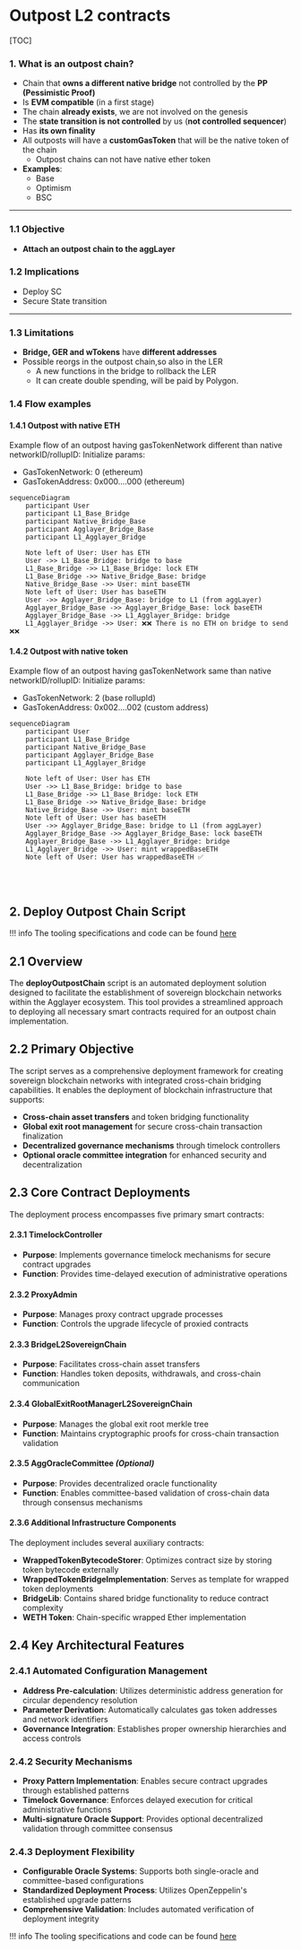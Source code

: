 # Outpost L2 contracts
[TOC]

### 1. What is an outpost chain?

- Chain that **owns a different native bridge** not controlled by the **PP (Pessimistic Proof)**
- Is **EVM compatible** (in a first stage)
- The chain **already exists**, we are not involved on the genesis
- The **state transition is not controlled** by us (**not controlled sequencer**)
- Has **its own finality**
- All outposts will have a **customGasToken** that will be the native token of the chain
    - Outpost chains can not have native ether token
- **Examples**:
  - Base
  - Optimism
  - BSC

---

### 1.1 Objective

- **Attach an outpost chain to the aggLayer**


### 1.2 Implications
- Deploy SC
- Secure State transition

---

### 1.3 Limitations

- **Bridge, GER and wTokens** have **different addresses**
- Possible reorgs in the outpost chain,so also in the LER
    - A new functions in the bridge to rollback the LER
    - It can create double spending, will be paid by Polygon.

### 1.4 Flow examples
#### 1.4.1 Outpost with native ETH
Example flow of an outpost having gasTokenNetwork different than native networkID/rollupID:
Initialize params:
- GasTokenNetwork: 0 (ethereum)
- GasTokenAddress: 0x000....000 (ethereum)
```mermaid
sequenceDiagram
    participant User
    participant L1_Base_Bridge
    participant Native_Bridge_Base
    participant Agglayer_Bridge_Base
    participant L1_Agglayer_Bridge

    Note left of User: User has ETH
    User ->> L1_Base_Bridge: bridge to base
    L1_Base_Bridge ->> L1_Base_Bridge: lock ETH
    L1_Base_Bridge ->> Native_Bridge_Base: bridge
    Native_Bridge_Base ->> User: mint baseETH
    Note left of User: User has baseETH
    User ->> Agglayer_Bridge_Base: bridge to L1 (from aggLayer)
    Agglayer_Bridge_Base ->> Agglayer_Bridge_Base: lock baseETH
    Agglayer_Bridge_Base ->> L1_Agglayer_Bridge: bridge
    L1_Agglayer_Bridge ->> User: ❌❌ There is no ETH on bridge to send ❌❌
```

#### 1.4.2 Outpost with native token
Example flow of an outpost having gasTokenNetwork same than native networkID/rollupID:
Initialize params:
- GasTokenNetwork: 2 (base rollupId)
- GasTokenAddress: 0x002....002 (custom address)
```mermaid
sequenceDiagram
    participant User
    participant L1_Base_Bridge
    participant Native_Bridge_Base
    participant Agglayer_Bridge_Base
    participant L1_Agglayer_Bridge

    Note left of User: User has ETH
    User ->> L1_Base_Bridge: bridge to base
    L1_Base_Bridge ->> L1_Base_Bridge: lock ETH
    L1_Base_Bridge ->> Native_Bridge_Base: bridge
    Native_Bridge_Base ->> User: mint baseETH
    Note left of User: User has baseETH
    User ->> Agglayer_Bridge_Base: bridge to L1 (from aggLayer)
    Agglayer_Bridge_Base ->> Agglayer_Bridge_Base: lock baseETH
    Agglayer_Bridge_Base ->> L1_Agglayer_Bridge: bridge
    L1_Agglayer_Bridge ->> User: mint wrappedBaseETH
    Note left of User: User has wrappedBaseETH ✅
```

<br>
<br>

## 2. Deploy Outpost Chain Script

!!! info
    The tooling specifications and code can be found [here](https://github.com/agglayer/agglayer-contracts/blob/v12.1.0-rc.2/tools/deployOutpostChain/README.md)

## 2.1 Overview

The **deployOutpostChain** script is an automated deployment solution designed to facilitate the establishment of sovereign blockchain networks within the Agglayer ecosystem. This tool provides a streamlined approach to deploying all necessary smart contracts required for an outpost chain implementation.

## 2.2 Primary Objective

The script serves as a comprehensive deployment framework for creating sovereign blockchain networks with integrated cross-chain bridging capabilities. It enables the deployment of blockchain infrastructure that supports:

- **Cross-chain asset transfers** and token bridging functionality
- **Global exit root management** for secure cross-chain transaction finalization
- **Decentralized governance mechanisms** through timelock controllers
- **Optional oracle committee integration** for enhanced security and decentralization

## 2.3 Core Contract Deployments

The deployment process encompasses five primary smart contracts:

#### 2.3.1 TimelockController
- **Purpose**: Implements governance timelock mechanisms for secure contract upgrades
- **Function**: Provides time-delayed execution of administrative operations

#### 2.3.2 ProxyAdmin
- **Purpose**: Manages proxy contract upgrade processes
- **Function**: Controls the upgrade lifecycle of proxied contracts

#### 2.3.3 BridgeL2SovereignChain
- **Purpose**: Facilitates cross-chain asset transfers
- **Function**: Handles token deposits, withdrawals, and cross-chain communication

#### 2.3.4 GlobalExitRootManagerL2SovereignChain
- **Purpose**: Manages the global exit root merkle tree
- **Function**: Maintains cryptographic proofs for cross-chain transaction validation

#### 2.3.5 AggOracleCommittee *(Optional)*
- **Purpose**: Provides decentralized oracle functionality
- **Function**: Enables committee-based validation of cross-chain data through consensus mechanisms

#### 2.3.6 Additional Infrastructure Components

The deployment includes several auxiliary contracts:

- **WrappedTokenBytecodeStorer**: Optimizes contract size by storing token bytecode externally
- **WrappedTokenBridgeImplementation**: Serves as template for wrapped token deployments
- **BridgeLib**: Contains shared bridge functionality to reduce contract complexity
- **WETH Token**: Chain-specific wrapped Ether implementation

## 2.4 Key Architectural Features

### 2.4.1 Automated Configuration Management
- **Address Pre-calculation**: Utilizes deterministic address generation for circular dependency resolution
- **Parameter Derivation**: Automatically calculates gas token addresses and network identifiers
- **Governance Integration**: Establishes proper ownership hierarchies and access controls

### 2.4.2 Security Mechanisms
- **Proxy Pattern Implementation**: Enables secure contract upgrades through established patterns
- **Timelock Governance**: Enforces delayed execution for critical administrative functions
- **Multi-signature Oracle Support**: Provides optional decentralized validation through committee consensus

### 2.4.3 Deployment Flexibility
- **Configurable Oracle Systems**: Supports both single-oracle and committee-based configurations
- **Standardized Deployment Process**: Utilizes OpenZeppelin's established upgrade patterns
- **Comprehensive Validation**: Includes automated verification of deployment integrity

!!! info
    The tooling specifications and code can be found [here](https://github.com/agglayer/agglayer-contracts/blob/v12.1.0-rc.2/tools/deployOutpostChain/README.md)